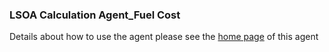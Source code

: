 ### LSOA Calculation Agent_Fuel Cost
Details about how to use the agent please see the [home page](https://htmlpreview.github.io/?https://github.com/cambridge-cares/TheWorldAvatar/blob/dev-heat-pump-migration-to-stack-2/Agents/LSOACalculationAgent_fuel_cost/agent/flaskapp/templates/index.html) of this agent